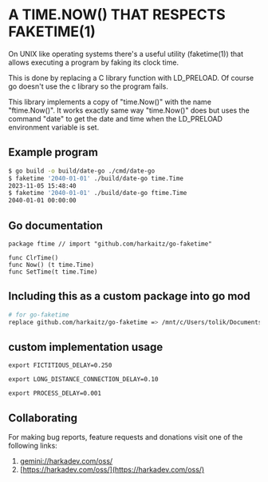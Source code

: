 A TIME.NOW() THAT RESPECTS FAKETIME(1)
======================================

On UNIX like operating systems there's a useful utility (faketime(1))
that allows executing a program by faking its clock time.

This is done by replacing a C library function with LD_PRELOAD. Of
course go doesn't use the c library so the program fails.

This library implements a copy of "time.Now()" with the name 
"ftime.Now()". It works exactly same way "time.Now()" does
but uses the command "date" to get the date and time when the
LD_PRELOAD environment variable is set.

## Example program

```sh
$ go build -o build/date-go ./cmd/date-go
$ faketime '2040-01-01' ./build/date-go time.Time
2023-11-05 15:48:40
$ faketime '2040-01-01' ./build/date-go ftime.Time
2040-01-01 00:00:00
```

## Go documentation

    package ftime // import "github.com/harkaitz/go-faketime"
    
    func ClrTime()
    func Now() (t time.Time)
    func SetTime(t time.Time)

## Including this as a custom package into go mod

```sh
# for go-faketime
replace github.com/harkaitz/go-faketime => /mnt/c/Users/tolik/Documents/Research_Project/go-faketime
```


## custom implementation usage

```
export FICTITIOUS_DELAY=0.250

export LONG_DISTANCE_CONNECTION_DELAY=0.10

export PROCESS_DELAY=0.001
```


## Collaborating

For making bug reports, feature requests and donations visit
one of the following links:

1. [gemini://harkadev.com/oss/](gemini://harkadev.com/oss/)
2. [https://harkadev.com/oss/](https://harkadev.com/oss/)
